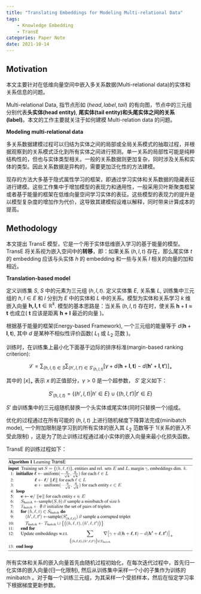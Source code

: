 ```yaml
---
title: "Translating Embeddings for Modeling Multi-relational Data"
tags:
    - Knowledge Embedding
    - TransE
categories: Paper Note
date: 2021-10-14
---
```


## Motivation

本文主要针对在低维向量空间中嵌入多关系数据(Multi-relational data)的实体和关系信息的问题。

Multi-relational Data, 指节点形如 $(head, label, tail)$ 的有向图，节点中的三元组分别代表**头实体(head entity)**, **尾实体(tail entity)**和头尾实体之间的**关系(label)**。本文的工作主要就关注于如何建模 Multi-relation data 的问题。

**Modeling multi-relational data**

多关系数据建模过程可以归结为实体之间的局部或全局关系模式的抽取过程，并根据观察到的关系模式泛化到所有实体之间进行预测。单一关系的局部性可能是纯粹结构性的，但也与实体类型相关。一般的关系数据则更加复杂，同时涉及关系和实体的类型。因此关系数据是异构的，需要更加泛化性的方法建模。

现存的方法大多基于隐式属性学习的框架，即通过学习实体和关系数据的隐藏表征进行建模。这些工作集中于增加模型的表现力和通用性，一般采用贝叶斯聚类框架或者基于能量的框架在低维向量空间学习实体的表征。这些模型的表现力的提升是以模型复杂度的增加作为代价，这导致其建模假设难以解释，同时带来计算成本的提高。

<!--more-->

## Methodology

本文提出 TransE 模型，它是一个用于实体低维嵌入学习的基于能量的模型。 TransE 将关系视为嵌入空间中的**转移**，即：如果关系 $(h, l, t)$ 存在，那么尾实体 $t$ 的 embedding 应该与头实体 $h$ 的 embedding 和一些与关系 $l$ 相关的向量的加和相近。

**Translation-based model**

定义训练集 $S$, $S$ 中的元素为三元组 $(h, l, t)$. 定义实体集 $E$, 关系集 $L$, 训练集中三元组的 $h, l \in E$ 和 $l$ 分别为 $E$ 中的实体和 $L$ 中的关系。模型为实体和关系学习 $k$ 维嵌入向量 $\mathbf{h, l, t} \in \mathbb{R}^k$. 模型的基本思路是：当关系 $(h, l, t)$ 存在时，使关系 $\mathbf{h} + \mathbf{l} \approx \mathbf{t}$ 也成立( $\mathbf{t}$ 应该是距离 $\mathbf{h + l}$ 最近的向量 )。

根据基于能量的框架(Energy-based Framework), 一个三元组的能量等于 $d(\mathbf{h} + \mathbf{l}, \mathbf{t})$, 其中 $d$ 是某种不相似性评价函数( $L_1$ 或 $L_2$ 范数 )。

训练时，在训练集上最小化下面基于边际的排序标准(margin-based ranking criterion):

$$\mathcal{L} = \sum_{(h, l, t) \in S}\sum_{(h', l, t') \in S'_{(h, l, t)}}[\gamma + d(\mathbf{h} + \mathbf{l}, \mathbf{t}) - d(\mathbf{h'} + \mathbf{l}, \mathbf{t'})]_+$$

其中的 $[x]_+$ 表示 $x$ 的正值部分，$\gamma > 0$ 是一个超参数， $S'$ 定义如下：

$$S'_{(h, l, t)} = \{(h', l, t)|h' \in E\} \cup \{(h, l, t')|t' \in E\}$$

$S'$ 由训练集中的三元组随机替换一个头实体或尾实体(同时只替换一个)组成。

优化的过程通过在所有可能的 $(h, l, t)$ 上进行随机梯度下降算法完成(minibatch mode), 一个附加限制是学习到的所有实体的嵌入其 $L_2$ 范数等于 $1$(关系的嵌入不受此限制) ，这是为了防止训练过程通过减小实体的嵌入向量来最小化损失函数。

TransE 的训练过程如下：

![TransE](Translating-Embeddings-for-Modeling-Multi-relational-Data/1.png)

所有实体和关系的嵌入向量首先由随机过程初始化，在每次迭代过程中，首先归一化实体的嵌入向量(归一化限制), 然后从训练集中采样一个小的子集作为训练的 minibatch 。对于每一个训练三元组，为其采样一个受损样本，然后在恒定学习率下根据梯度更新参数。


